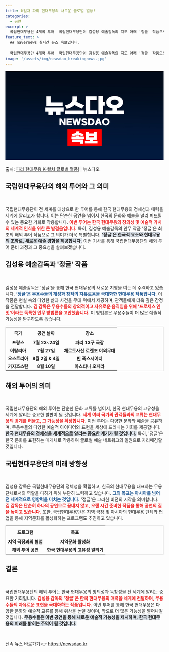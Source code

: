```yaml
---
title: K컬처 파리 현대무용의 새로운 글로벌 열풍!
categories:
  - 공연
excerpt: >
  국립현대무용단 4개국 투어  국립현대무용단이 김성용 예술감독의 지도 아래 '정글' 작품으로 4개국 투어를 나…
feature_text: >
  ## navernews 실시간 뉴스 속보입니다.

  국립현대무용단 4개국 투어  국립현대무용단이 김성용 예술감독의 지도 아래 '정글' 작품으로 4개국 투어를 나…
image: '/assets/img/newsdao_breakingnews.jpg'
---
```


![뉴스다오 속보](/assets/img/newsdao_breakingnews.jpg)

<p>출처: <a href="https://newsdao.kr/4926" rel="dofollow">파리 현대무용 K-컬처 글로벌 열풍!</a> | 뉴스다오</p>

<h2 data-ke-size="size26">국립현대무용단의 해외 투어와 그 의미</h2>

<p data-ke-size="size16">&nbsp;</p>

국립현대무용단이 전 세계를 대상으로 한 투어를 통해 한국 현대무용의 정체성과 매력을 세계에 알리고자 합니다. 이는 단순한 공연을 넘어서 한국의 문화와 예술을 널리 퍼뜨릴 수 있는 중요한 기회로 작용합니다. <b><span style="color: #ee2323;">이번 투어는 한국 현대무용의 창의성 및 예술적 가치의 세계적 인식을 위한 큰 발걸음입니다.</span></b> 특히, 김성용 예술감독의 안무 작품 '정글'은 최초의 해외 투어 작품으로 그 의미가 더욱 특별합니다. <b><span style="background-color: #21538527;">'정글'은 한국적 요소와 현대무용의 조화로, 새로운 예술 경험을 제공합니다.</span></b> 이번 기사를 통해 국립현대무용단의 해외 투어 준비 과정과 그 중요성을 살펴보겠습니다.

<h2 data-ke-size="size26">김성용 예술감독과 '정글' 작품</h2>

<p data-ke-size="size16">&nbsp;</p>

김성용 예술감독은 '정글'을 통해 한국 현대무용의 새로운 지평을 여는 데 주력하고 있습니다. <b><span style="color: #1a5490;">‘정글’은 무용수들의 개성과 창작의 자유로움을 극대화한 현대무용 작품입니다.</span></b> 이 작품은 현실 속의 다양한 삶과 사건을 무대 위에서 제공하며, 관객들에게 더욱 깊은 감정을 전달합니다. <b><span style="color: #ee2323;">김 감독은 무용수들의 창의적이고 자유로운 움직임을 위해 '프로세스 인잇'이라는 독특한 안무 방법론을 고안했습니다.</span></b> 이 방법론은 무용수들이 더 많은 예술적 가능성을 탐구하도록 돕습니다.

<table style="width: 100%; border: 1px solid #dddddd;">
    <tr>
        <th style="text-align: center; height: 30px;">국가</th>
        <th style="text-align: center; height: 30px;">공연 날짜</th>
        <th style="text-align: center; height: 30px;">장소</th>
    </tr>
    <tr>
        <td style="text-align: center; height: 17px;"><b>프랑스</b></td>
        <td style="text-align: center; height: 17px;"><b>7월 23~24일</b></td>
        <td style="text-align: center; height: 17px;"><b>파리 13구 극장</b></td>
    </tr>
    <tr>
        <td style="text-align: center; height: 17px;"><b>이탈리아</b></td>
        <td style="text-align: center; height: 17px;"><b>7월 27일</b></td>
        <td style="text-align: center; height: 17px;"><b>체르토사산 로렌조 야외무대</b></td>
    </tr>
    <tr>
        <td style="text-align: center; height: 17px;"><b>오스트리아</b></td>
        <td style="text-align: center; height: 17px;"><b>8월 2일 & 4일</b></td>
        <td style="text-align: center; height: 17px;"><b>빈 폭스시어터</b></td>
    </tr>
    <tr>
        <td style="text-align: center; height: 17px;"><b>카자흐스탄</b></td>
        <td style="text-align: center; height: 17px;"><b>8월 10일</b></td>
        <td style="text-align: center; height: 17px;"><b>아스타나 오페라</b></td>
    </tr>
</table>

<h2 data-ke-size="size26">해외 투어의 의미</h2>

<p data-ke-size="size16">&nbsp;</p>

국립현대무용단의 해외 투어는 단순한 문화 교류를 넘어서, 한국 현대무용의 고유성을 세계에 알리는 중요한 발판이 될 것입니다. <b><span style="color: #ee2323;">세계 여러 국가의 관객들과의 교류는 현대무용의 경계를 허물고, 그 가능성을 확장합니다.</span></b> 이번 투어는 다양한 문화와 예술을 공유하며, 무용수들의 다양한 예술적 아이디어와 표현을 세상에 드러내는 기회를 제공합니다. <b><span style="background-color: #21538527;">한국 현대무용의 정체성을 세계적으로 알리는 중요한 계기가 될 것입니다.</span></b> 특히, '정글'은 한국 문화를 표현하는 매개체로 작용하여 글로벌 예술 네트워크의 일원으로 자리매김할 것입니다.

<h2 data-ke-size="size26">국립현대무용단의 미래 방향성</h2>

<p data-ke-size="size16">&nbsp;</p>

김성용 감독은 국립현대무용단의 정체성을 확립하고, 한국의 현대무용을 대표하는 무용단체로서의 역할을 다하기 위해 부단히 노력하고 있습니다. <b><span style="color: #1a5490;">그의 목표는 아시아를 넘어 전 세계적으로 영향력을 미치는 것입니다.</span></b> '정글'은 그러한 비전의 시작을 의미합니다. <b><span style="color: #ee2323;">김 감독은 단순히 하나의 공연으로 끝내지 않고, 오랜 시간 준비한 작품을 통해 공연의 질을 높이고 있습니다.</span></b> 또한, 국립현대무용단은 지역 극장 및 아시아의 현대무용 단체와 협업을 통해 지역문화를 활성화하는 프로그램도 추진하고 있습니다.

<table style="width: 100%; border: 1px solid #dddddd;">
    <tr>
        <th style="text-align: center; height: 30px;">프로그램</th>
        <th style="text-align: center; height: 30px;">목표</th>
    </tr>
    <tr>
        <td style="text-align: center; height: 17px;"><b>지역 극장과의 협업</b></td>
        <td style="text-align: center; height: 17px;"><b>지역문화 활성화</b></td>
    </tr>
    <tr>
        <td style="text-align: center; height: 17px;"><b>해외 투어 공연</b></td>
        <td style="text-align: center; height: 17px;"><b>한국 현대무용의 고유성 알리기</b></td>
    </tr>
</table>

<h2 data-ke-size="size26">결론</h2>

<p data-ke-size="size16">&nbsp;</p>

국립현대무용단의 해외 투어는 한국 현대무용의 창의성과 독창성을 전 세계에 알리는 중요한 기회입니다. <b><span style="color: #ee2323;">김성용 감독의 '정글'은 한국 현대무용의 매력을 세계에 전달하며, 무용수들의 자유로운 표현을 극대화하는 작품입니다.</span></b> 이번 투어를 통해 한국 현대무용은 다양한 문화와 예술적 교류를 통해 위상을 높일 것이며, 앞으로 더 많은 가능성을 열어나갈 것입니다. <b><span style="background-color: #21538527;">무용수들은 이번 공연을 통해 새로운 예술적 가능성을 제시하며, 한국 현대무용의 미래를 밝히는 주역이 될 것입니다.</span></b> 

<p data-ke-size="size16">&nbsp;</p> 

신속 뉴스 바로가기 👉 <a href="https://newsdao.kr" rel="dofollow">https://newsdao.kr</a>


